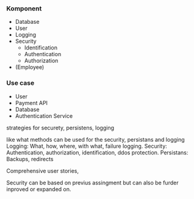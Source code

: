 

### Komponent

* Database
* User
* Logging
* Security
    - Identification 
    - Authentication
    - Authorization
* (Employee)
### Use case

* User
* Payment API
* Database
* Authentication Service

strategies for securety, persistens, logging

like what methods can be used for the security, persistans and logging
Logging: What, how, where, with what, failure logging.
Security: Authentication, authorization, identification, ddos protection.
Persistans: Backups, redirects

Comprehensive user stories,

Security can be based on previus assingment but can also be furder inproved or expanded on.
